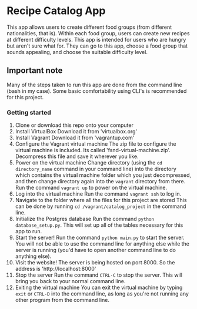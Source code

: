 # Recipe Catalog App
This app allows users to create different food groups (from different nationalities, that is). Within each food group, users can create new recipes at different difficulty levels. This app is intended for users who are hungry but aren't sure what for. They can go to this app, choose a food group that sounds appealing, and choose the suitable difficulty level. 

## Important note
Many of the steps taken to run this app are done from the command line (bash in my case). Some basic comfortability using CLI's is recommended for this project. 

### Getting started
1. Clone or download this repo onto your computer
2. Install VirtualBox
Download it from 'virtualbox.org'
3. Install Vagrant
Download it from 'vagrantup.com'
4. Configure the Vagrant virtual machine
The zip file to configure the virtual machine is included. Its called 'fsnd-virtual-machine.zip'. Decompress this file and save it wherever you like.
5. Power on the virtual machine
Change directory (using the `cd directory_name` command in your command line) into the directory which contains the virtual machine folder which you just decompressed, and then change directory again into the `vagrant` directory from there. Run the command `vagrant up` to power on the virtual machine. 
6. Log into the virtual machine
Run the command `vagrant ssh` to log in. 
7. Navigate to the folder where all the files for this project are stored
This can be done by running `cd /vagrant/catalog_project` in the command line.
8. Initialize the Postgres database
Run the command `python database_setup.py`. This will set up all of the tables necessary for this app to run.
9. Start the server!
Run the command `python main.py` to start the server. You will not be able to use the command line for anything else while the server is running (you'd have to open another command line to do anything else). 
10. Visit the website!
The server is being hosted on port 8000. So the address is 'http://localhost:8000'
11. Stop the server
Run the command `CTRL-C` to stop the server. This will bring you back to your normal command line. 
12. Exiting the virtual machine
You can exit the virtual machine by typing `exit` or `CTRL-D` into the command line, as long as you're not running any other program from the command line. 
